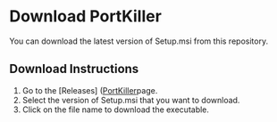 # Download PortKiller

You can download the latest version of Setup.msi from this repository.

## Download Instructions

1. Go to the [Releases] ([PortKiller](https://github.com/HenryKim2022/PortKiller/releases/tag/PortKiller)page.
2. Select the version of Setup.msi that you want to download.
3. Click on the file name to download the executable.
